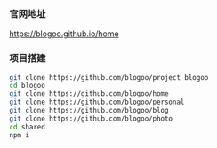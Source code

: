 ### 官网地址

https://blogoo.github.io/home

### 项目搭建
```sh
git clone https://github.com/blogoo/project blogoo
cd blogoo
git clone https://github.com/blogoo/home
git clone https://github.com/blogoo/personal
git clone https://github.com/blogoo/blog
git clone https://github.com/blogoo/photo
cd shared
npm i
```
